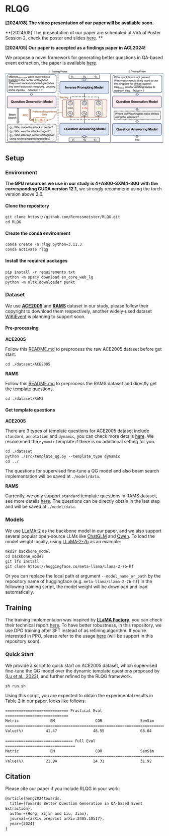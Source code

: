 # RLQG

**[2024/08] The video presentation of our paper will be available soon.**

**[2024/08] The presentation of our paper are scheduled at Virtual Poster Session 2, check the poster and slides [here](). **

**[2024/05] Our paper is accepted as a findings paper in ACL2024!**

We propose a novel framework for generating better questions in QA-based event extraction, the paper is available [here](https://arxiv.org/abs/2402.11517).

<img src="./slides/Framework.pdf" alt="Framework" style="zoom:150%;" />

## Setup

### Environment

**The GPU resources we use in our study is 4*A800-SXM4-80G with the corresponding CUDA version 12.1,** we strongly recommend using the torch version above 2.0.

#### Clone the repository

```shell
git clone https://github.com/Rcrossmeister/RLQG.git
cd RLQG
```

#### Create the conda environment

```shell
conda create -n rlqg python=3.11.3
conda activate rlqg
```

#### Install the required packages

```shell
pip install -r requirements.txt
python -m spacy download en_core_web_lg
python -m nltk.downloader punkt
```

### Dataset

We use **[ACE2005](https://catalog.ldc.upenn.edu/LDC2006T06)** and **[RAMS](https://nlp.jhu.edu/rams/)** dataset in our study, please follow their copyright to download them respectively, another widely-used dataset [WiKiEvent](https://github.com/raspberryice/gen-arg) is planning to support soon. 

#### Pre-processing

**ACE2005**

Follow this [README.md](./dataset/ACE2005/README.md) to preprocess the raw ACE2005 dataset before get start.

```shell
cd ./dataset/ACE2005
```

**RAMS**

Follow this [README.md](./dataset/RAMS/README.md) to preprocess the RAMS dataset and directly get the template questions.

```shell
cd ./dataset/RAMS
```

#### Get template questions

**ACE2005**

There are 3 types of template questions for ACE2005 dataset include `standard`, `annotation` and `dynamic`, you can check more details [here](./dataset/ACE2005/ace_templates). We recommned the `dynamic` template if there is no additional setting for you.

```shell
cd ./dataset
python ./src/template_qg.py --template_type dynamic
cd ../
```

The questions for supervised fine-tune a QG model and also beam search implementation will be saved at `./model/data`.

**RAMS**

Currently, we only support `standard` template questions in RAMS dataset, see more details [here](./dataset/RAMS/rams_templates). The questions can be directly obtain in the last step and will be saved at `./model/data`.

### Models

We use [LLaMA-2](https://github.com/meta-llama/llama) as the backbone model in our paper, and we also support several popular open-source LLMs like [ChatGLM](https://github.com/THUDM/ChatGLM-6B) and [Qwen](https://github.com/QwenLM/Qwen). To load the model weight locally, using [LLaMA-2-7b](https://huggingface.co/meta-llama/Llama-2-7b-hf) as an example:

```shell
mkdir backbone_model
cd backbone_model
git lfs install
git clone https://huggingface.co/meta-llama/Llama-2-7b-hf
```

Or you can replace the local path at argument `--model_name_or_path` by the repository name of huggingface (e.g. `meta-llama/Llama-2-7b-hf`) in the following training script, the model weight will be download and load automatically.

## Training

The training implementaion was inspired by **[LLaMA Factory](https://github.com/hiyouga/LLaMA-Factory)**, you can check their technical report [here](https://arxiv.org/abs/2403.13372). To have better robustness, in this repository, we use DPO training after SFT instead of as refining algorithm. If you're interested in PPO, please refer to the usage [here]() (will be support in this repository soon).

### Quick Start

We provide a script to quick start on ACE2005 dataset, which supervised fine-tune the QG model over the dynamic template questions proposed by [(Lu et al., 2023)](https://arxiv.org/abs/2307.05567), and further refined by the RLQG framework.

```shell
sh run.sh 
```

Using this script, you are expected to obtain the experimental results in Table 2 in our paper, looks like follows:

```
============================ Practical Eval ============================
Metric              EM                  COR                 SemSim       
========================================================================
Value(%)          41.47                48.55                68.04        

============================== Full Eval ===============================
Metric              EM                  COR                 SemSim       
========================================================================
Value(%)          21.94                24.31                31.92  
```

## Citation

Please cite our paper if you include RLQG in your work:

```
@article{hong2024towards,
  title={Towards Better Question Generation in QA-based Event Extraction},
  author={Hong, Zijin and Liu, Jian},
  journal={arXiv preprint arXiv:2405.10517},
  year={2024}
}
```
